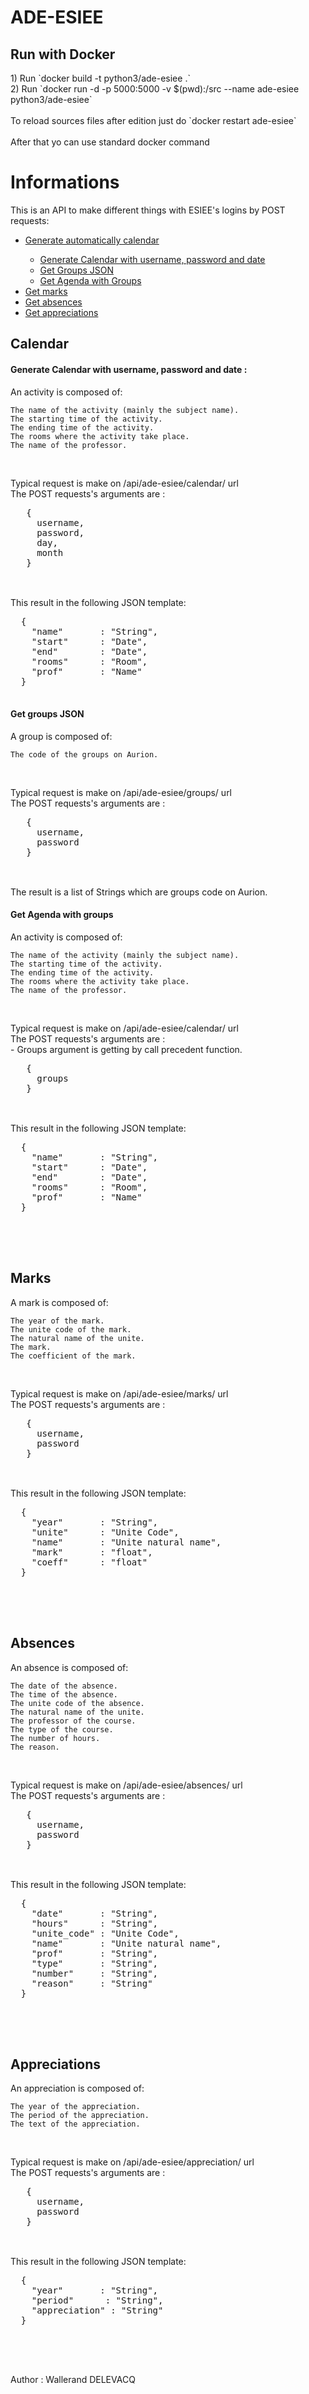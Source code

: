 <h1>ADE-ESIEE</h1>

<h2>Run with Docker</h2>
<p>
    1) Run `docker build -t python3/ade-esiee .`
    <br>
    2) Run `docker run -d -p 5000:5000 -v $(pwd):/src --name ade-esiee python3/ade-esiee`
    <br><br>
    To reload sources files after edition just do `docker restart ade-esiee`<br><br>
    After that yo can use standard docker command 
</p>
<h1>Informations</h1>
<p>
  This is an API to make different things with ESIEE's logins by POST requests:<br>
  <ul>
    <li><a href="#calendar">Generate automatically calendar</a></li>
        <ul>
            <li><a href="#calendar">Generate Calendar with username, password and date</a></li>
            <li><a href="#groups">Get Groups JSON</a></li>
            <li><a href="#agenda">Get Agenda with Groups</a></li>
        </ul>
    <li><a href="#marks">Get marks</a></li>
    <li><a href="#absences">Get absences</a></li>
    <li><a href="#appreciations">Get appreciations</a></li>
  </ul>
</p>

<h2 id="calendar">Calendar</h2>
<h4>Generate Calendar with username, password and date :</h4>
<p>
An activity is composed of:<br>

    The name of the activity (mainly the subject name).
    The starting time of the activity.
    The ending time of the activity.
    The rooms where the activity take place.
    The name of the professor.
</p>
<br>
<p>
  Typical request is make on /api/ade-esiee/calendar/ url
  <br>
  The POST requests's arguments are :
  <br>
  <pre>
   {
     username,
     password,
     day,
     month
   }
   </pre>
  <br>
  This result in the following JSON template:
  <pre>
  {
    "name"       : "String",
    "start"      : "Date",
    "end"        : "Date",
    "rooms"      : "Room",
    "prof"       : "Name"
  }
  </pre>
</p>
<h4 id="groups">Get groups JSON</h4>
<p>
A group is composed of:<br>

    The code of the groups on Aurion.
</p>
<br>
<p>
  Typical request is make on /api/ade-esiee/groups/ url
  <br>
  The POST requests's arguments are :
  <br>
  <pre>
   {
     username,
     password
   }
   </pre>
  <br>
  The result is a list of Strings which are groups code on Aurion.
</p>
<h4 id="agenda">Get Agenda with groups</h4>
<p>
An activity is composed of:<br>

    The name of the activity (mainly the subject name).
    The starting time of the activity.
    The ending time of the activity.
    The rooms where the activity take place.
    The name of the professor.
</p>
<br>
<p>
  Typical request is make on /api/ade-esiee/calendar/ url
  <br>
  The POST requests's arguments are :
  <br>
  - Groups argument is getting by call precedent function. 
  <pre>
   {
     groups
   }
   </pre>
  <br>
  This result in the following JSON template:
  <pre>
  {
    "name"       : "String",
    "start"      : "Date",
    "end"        : "Date",
    "rooms"      : "Room",
    "prof"       : "Name"
  }
  </pre>
</p>
<br>
<br>
<h2 id="marks">Marks</h2>
<p>
A mark is composed of:<br>

    The year of the mark.
    The unite code of the mark.
    The natural name of the unite.
    The mark.
    The coefficient of the mark.
</p>
<br>
<p>
  Typical request is make on /api/ade-esiee/marks/ url
  <br>
  The POST requests's arguments are :
  <br>
  <pre>
   {
     username,
     password
   }
   </pre>
  <br>
  This result in the following JSON template:
  <pre>
  {
    "year"       : "String",
    "unite"      : "Unite Code",
    "name"       : "Unite natural name",
    "mark"       : "float",
    "coeff"      : "float"
  }
  </pre>
</p>
<br>
<br>
<h2 id="absences">Absences</h2>
<p>
An absence is composed of:<br>

    The date of the absence.
    The time of the absence.
    The unite code of the absence.
    The natural name of the unite.
    The professor of the course.
    The type of the course.
    The number of hours.
    The reason.
</p>
<br>
<p>
  Typical request is make on /api/ade-esiee/absences/ url
  <br>
  The POST requests's arguments are :
  <br>
  <pre>
   {
     username,
     password
   }
   </pre>
  <br>
  This result in the following JSON template:
  <pre>
  {
    "date"       : "String",
    "hours"      : "String",
    "unite_code" : "Unite Code",
    "name"       : "Unite natural name",
    "prof"       : "String",
    "type"       : "String",
    "number"     : "String",
    "reason"     : "String"
  }
  </pre>
</p>
<br>
<br>
<h2 id="appreciations">Appreciations</h2>
<p>
An appreciation is composed of:<br>

    The year of the appreciation.
    The period of the appreciation.
    The text of the appreciation.
</p>
<br>
<p>
  Typical request is make on /api/ade-esiee/appreciation/ url
  <br>
  The POST requests's arguments are :
  <br>
  <pre>
   {
     username,
     password
   }
   </pre>
  <br>
  This result in the following JSON template:
  <pre>
  {
    "year"       : "String",
    "period"      : "String",
    "appreciation" : "String"
  }
  </pre>
</p>
<br>
<br>
<p>
  Author : Wallerand DELEVACQ
</p>
